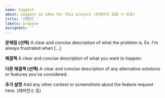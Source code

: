 ```yaml
---
name: Suggest
about: Suggest an idea for this project (반영되지 않을 수 있음)
title: '[제안] '
labels: propose
assignees: ''
---
```


**문제점 (선택)**
A clear and concise description of what the problem is. Ex. I'm always frustrated when [...]

**해결책**
A clear and concise description of what you want to happen.

**다른 해결책 (선택)**
A clear and concise description of any alternative solutions or features you've considered.

**추가 설명**
Add any other context or screenshots about the feature request here. (레퍼런스 등)
